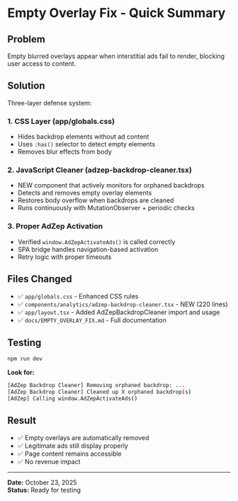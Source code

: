 <!-- markdownlint-disable MD013 MD024 MD033 MD036 MD041 -->

# Empty Overlay Fix - Quick Summary

## Problem

Empty blurred overlays appear when interstitial ads fail to render, blocking user access to content.

## Solution

Three-layer defense system:

### 1. CSS Layer (app/globals.css)

- Hides backdrop elements without ad content
- Uses `:has()` selector to detect empty elements
- Removes blur effects from body

### 2. JavaScript Cleaner (adzep-backdrop-cleaner.tsx)

- NEW component that actively monitors for orphaned backdrops
- Detects and removes empty overlay elements
- Restores body overflow when backdrops are cleaned
- Runs continuously with MutationObserver + periodic checks

### 3. Proper AdZep Activation

- Verified `window.AdZepActivateAds()` is called correctly
- SPA bridge handles navigation-based activation
- Retry logic with proper timeouts

## Files Changed

- ✅ `app/globals.css` - Enhanced CSS rules
- ✅ `components/analytics/adzep-backdrop-cleaner.tsx` - NEW (220 lines)
- ✅ `app/layout.tsx` - Added AdZepBackdropCleaner import and usage
- ✅ `docs/EMPTY_OVERLAY_FIX.md` - Full documentation

## Testing

```bash
npm run dev
```

**Look for:**

```bash
[AdZep Backdrop Cleaner] Removing orphaned backdrop: ...
[AdZep Backdrop Cleaner] Cleaned up X orphaned backdrop(s)
[AdZep] Calling window.AdZepActivateAds()
```

## Result

- ✅ Empty overlays are automatically removed
- ✅ Legitimate ads still display properly
- ✅ Page content remains accessible
- ✅ No revenue impact

---

**Date:** October 23, 2025  
**Status:** Ready for testing
